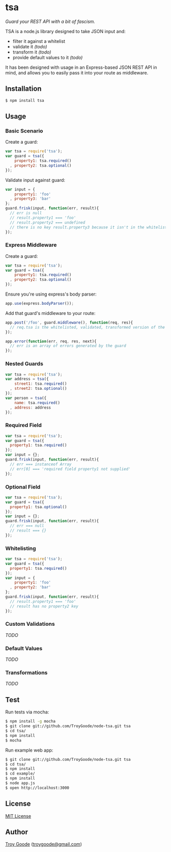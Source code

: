 # tsa

*Guard your REST API with a bit of fascism.*

TSA is a node.js library designed to take JSON input and:
* filter it against a whitelist
* validate it *(todo)*
* transform it *(todo)*
* provide default values to it *(todo)*

It has been designed with usage in an Express-based JSON REST API in mind, and allows you to easily pass it into your route as middleware.

## Installation

```bash
$ npm install tsa
```

## Usage

### Basic Scenario

Create a guard:

```javascript
var tsa = require('tsa');
var guard = tsa({
    property1: tsa.required()
  , property2: tsa.optional()
});
```

Validate input against guard:

```javascript
var input = {
    property1: 'foo'
  , property3: 'bar'
};
guard.frisk(input, function(err, result){
  // err is null
  // result.property1 === 'foo'
  // result.property2 === undefined
  // there is no key result.property3 because it isn't in the whitelist
});
```

### Express Middleware

Create a guard:

```javascript
var tsa = require('tsa');
var guard = tsa({
    property1: tsa.required()
  , property2: tsa.optional()
});
```

Ensure you're using express's body parser:

```javascript
app.use(express.bodyParser());
```

Add that guard's middleware to your route:

```javascript
app.post('/foo', guard.middleware(), function(req, res){
  // req.tsa is the whitelisted, validated, transformed version of the input from req.body
});

app.error(function(err, req, res, next){
  // err is an array of errors generated by the guard
});
```

### Nested Guards

```javascript
var tsa = require('tsa');
var address = tsa({
    street1: tsa.required()
  , street2: tsa.optional()
});
var person = tsa({
    name: tsa.required()
  , address: address
});
```

### Required Field

```javascript
var tsa = require('tsa');
var guard = tsa({
  property1: tsa.required()
});
var input = {};
guard.frisk(input, function(err, result){
  // err === instanceof Array
  // err[0] === 'required field property1 not supplied'
});
```

### Optional Field

```javascript
var tsa = require('tsa');
var guard = tsa({
  property1: tsa.optional()
});
var input = {};
guard.frisk(input, function(err, result){
  // err === null
  // result === {}
});
```

### Whitelisting

```javascript
var tsa = require('tsa');
var guard = tsa({
  property1: tsa.required()
});
var input = {
    property1: 'foo'
  , property2: 'bar'
};
guard.frisk(input, function(err, result){
  // result.property1 === 'foo'
  // result has no property2 key
});
```

### Custom Validations

*TODO*

### Default Values

*TODO*

### Transformations

*TODO*

## Test

Run tests via mocha:

```bash
$ npm install -g mocha
$ git clone git://github.com/TroyGoode/node-tsa.git tsa
$ cd tsa/
$ npm install
$ mocha
```

Run example web app:

```bash
$ git clone git://github.com/TroyGoode/node-tsa.git tsa
$ cd tsa/
$ npm install
$ cd example/
$ npm install
$ node app.js
$ open http://localhost:3000
```

## License

[MIT License](http://www.opensource.org/licenses/mit-license.php)

## Author

[Troy Goode](https://github.com/TroyGoode) ([troygoode@gmail.com](mailto:troygoode@gmail.com))
